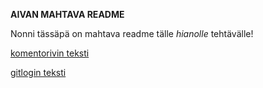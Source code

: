 **AIVAN MAHTAVA README**

Nonni tässäpä on mahtava readme tälle *hianolle* tehtävälle!

[komentorivin teksti](https://github.com/havemik/otm-harjoitustyo/blob/master/laskarit/komentorivi.txt)

[gitlogin teksti](https://github.com/havemik/otm-harjoitustyo/blob/master/laskarit/viikko1/gitlog.txt)
